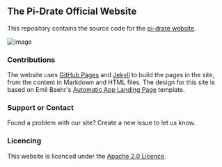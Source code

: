 ## The Pi-Drate Official Website

This repository contains the source code for the [pi-drate website](https://pi-drate.github.io/).

![image](https://user-images.githubusercontent.com/66517600/138744273-f4aac97f-8a04-49a0-a48f-8206ef5b59a2.png)

### Contributions

The website uses [GitHub Pages](https://docs.github.com/en/pages) and [Jekyll](https://jekyllrb.com/) to build the pages in the site, from the content in Markdown and HTML files. The design for this site is based on Emil Baehr's [Automatic App Landing Page](https://github.com/emilbaehr/automatic-app-landing-page) template.

### Support or Contact

Found a problem with our site? Create a new issue to let us know.

### Licencing

This website is licenced under the [Apache 2.0 Licence](https://www.apache.org/licenses/LICENSE-2.0).
